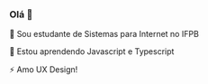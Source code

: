 ### Olá 👋

<!--
**louisefernandes/louisefernandes** is a ✨ _special_ ✨ repository because its `README.md` (this file) appears on your GitHub profile.
--!>


<p>🔭 Sou estudante de Sistemas para Internet no IFPB </p>
<p>🌱 Estou aprendendo Javascript e Typescript </p>
<p> ⚡ Amo UX Design! </p>

<https://github-readme-stats.vercel.app/api/top-langs/?louisefernandes=anuraghazra&hide_progress=true)>

